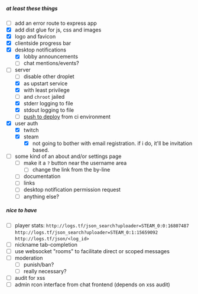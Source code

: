 
##### at least these things

- [ ] add an error route to express app
- [x] add dist glue for js, css and images
- [x] logo and favicon
- [x] clientside progress bar
- [x] desktop notifications
  + [x] lobby announcements
  + [ ] chat mentions/events?
- [ ] server
  + [ ] disable other droplet
  + [x] as upstart service
  + [x] with least privilege
  + [ ] and `chroot` jailed
  + [x] stderr logging to file
  + [x] stdout logging to file
  + [ ] [push to deploy](https://www.digitalocean.com/community/tutorials/how-to-set-up-automatic-deployment-with-git-with-a-vps) from ci environment
- [x] user auth
  + [x] twitch
  + [x] steam
    * [x] not going to bother with email registration. if i do, it'll be invitation based.
- [ ] some kind of an about and/or settings page
  + [ ] make it a `?` button near the username area
    * [ ] change the link from the by-line
  + [ ] documentation
  + [ ] links
  + [ ] desktop notification permission request
  + [ ] anything else?

##### nice to have

- [ ] player stats: `http://logs.tf/json_search?uploader=STEAM_0:0:16807487` `http://logs.tf/json_search?uploader=STEAM_0:1:15659092` `http://logs.tf/json/<log_id>`
- [ ] nickname tab-completion
- [ ] use websocket "rooms" to facilitate direct or scoped messages
- [ ] moderation
  + [ ] punish/ban?
  + [ ] really necessary?
- [ ] audit for xss
- [ ] admin rcon interface from chat frontend (depends on xss audit)
